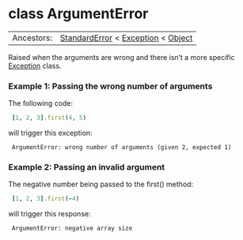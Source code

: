 # class ArgumentError

| | |
|---|---|
| Ancestors:| [StandardError](standarderror.md) < [Exception](exception.md) < [Object](object.md) |

Raised when the arguments are wrong and there isn’t a more specific [Exception](exception.md) class.

### Example 1: Passing the wrong number of arguments

The following code:

```ruby 
 [1, 2, 3].first(4, 5)
```

will trigger this exception:

```
 ArgumentError: wrong number of arguments (given 2, expected 1)
```


### Example 2: Passing an invalid argument

The negative number being passed to the first() method:

```ruby
 [1, 2, 3].first(-4)
```

 will trigger this response:

```
 ArgumentError: negative array size
```


